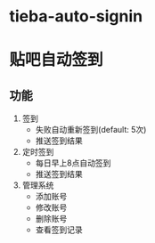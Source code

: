 # tieba-auto-signin
# 贴吧自动签到
## 功能
1. 签到
   * 失败自动重新签到(default: 5次)
   * 推送签到结果
2. 定时签到
   * 每日早上8点自动签到
   * 推送签到结果
3. 管理系统
   * 添加账号
   * 修改账号
   * 删除账号
   * 查看签到记录

